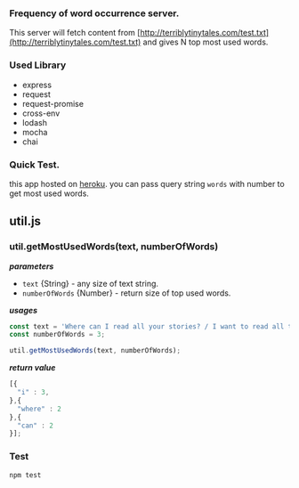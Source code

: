 ### Frequency of word occurrence server. 
This server will fetch content from [http://terriblytinytales.com/test.txt](http://terriblytinytales.com/test.txt) and gives N top most used words.

### Used Library

* express
* request
* request-promise
* cross-env
* lodash
* mocha
* chai

### Quick Test.
this app hosted on [heroku](https://polar-coast-41204.herokuapp.com/?words=10). you can pass query string `words` with number to get most used words.



## util.js

### util.getMostUsedWords(text, numberOfWords)

***parameters***
  - `text` {String} - any size of text string.
  - `numberOfWords` {Number} - return size of top used words.

***usages***
```js
const text = 'Where can I read all your stories? / I want to read all tales; where can I find them?';
const numberOfWords = 3;

util.getMostUsedWords(text, numberOfWords);
```

***return value***
```js
[{
  "i" : 3,
},{
  "where" : 2
},{
  "can" : 2
}];
```

### Test
```sh
npm test
```
